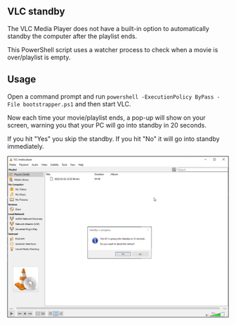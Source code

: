 ## VLC standby

The VLC Media Player does not have a built-in option to automatically standby the computer after the playlist ends.

This PowerShell script uses a watcher process to check when a movie is over/playlist is empty.

## Usage

Open a command prompt and run `powershell -ExecutionPolicy ByPass -File bootstrapper.ps1` and then start VLC.

Now each time your movie/playlist ends, a pop-up will show on your screen, warning you that your PC will go into standby in 20 seconds.

If you hit "Yes" you skip the standby. If you hit "No" it will go into standby immediately.

<img src="Screenshot.jpg" />
